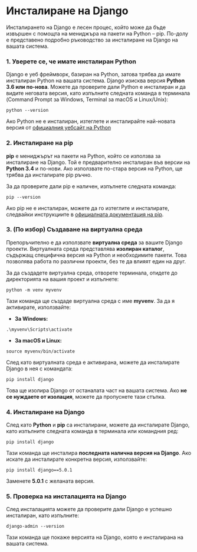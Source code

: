 # Инсталиране на Django

Инсталирането на Django е лесен процес, който може да бъде извършен с помощта на мениджъра на пакети на Python – pip. По-долу е представено подробно ръководство за инсталиране на Django на вашата система.

### 1. Уверете се, че имате инсталиран Python

Django е уеб фреймворк, базиран на Python, затова трябва да имате инсталиран Python на вашата система. Django изисква версия **Python 3.6 или по-нова**. Можете да проверите дали Python е инсталиран и да видите неговата версия, като изпълните следната команда в терминала (Command Prompt за Windows, Terminal за macOS и Linux/Unix):

```shell
python --version
```

Ако Python не е инсталиран, изтеглете и инсталирайте най-новата версия от [официалния уебсайт на Python](https://www.python.org/downloads/)

### 2. Инсталиране на pip

**pip** е мениджърът на пакети на Python, който се използва за инсталиране на Django. Той е предварително инсталиран във версии на **Python 3.4** и по-нови. Ако използвате по-стара версия на Python, ще трябва да инсталирате pip ръчно.

За да проверите дали pip е наличен, изпълнете следната команда:

```shell
pip --version
```

Ако pip не е инсталиран, можете да го изтеглите и инсталирате, следвайки инструкциите в [официалната документация на pip](https://pip.pypa.io/en/stable/installation/).

### 3. (По избор) Създаване на виртуална среда

Препоръчително е да използвате **виртуална среда** за вашите Django проекти. Виртуалната среда представлява **изолиран каталог**, съдържащ специфична версия на Python и необходимите пакети. Това позволява работа по различни проекти, без те да влияят един на друг.

За да създадете виртуална среда, отворете терминала, отидете до директорията на вашия проект и изпълнете:

```shell
python -m venv myvenv
```

Тази команда ще създаде виртуална среда с име **myvenv**. За да я активирате, използвайте:

* **За Windows:**

```shell
.\myvenv\Scripts\activate
```

* **За macOS и Linux:**

```shell
source myvenv/bin/activate
```

След като виртуалната среда е активирана, можете да инсталирате Django в нея с командата:

```shell
pip install django
```

Това ще изолира Django от останалата част на вашата система. Ако **не се нуждаете от изолация**, можете да пропуснете тази стъпка.


### 4. Инсталиране на Django

След като **Python** и **pip** са инсталирани, можете да инсталирате Django, като изпълните следната команда в терминала или командния ред:

```shell
pip install django
```

Тази команда ще инсталира **последната налична версия на Django**. Ако искате да инсталирате конкретна версия, използвайте:

```shell
pip install django==5.0.1
```

Заменете **5.0.1** с желаната версия.

### 5. Проверка на инсталацията на Django

След инсталацията можете да проверите дали Django е успешно инсталиран, като изпълните:

```shell
django-admin --version
```

Тази команда ще покаже версията на Django, която е инсталирана на вашата система.

